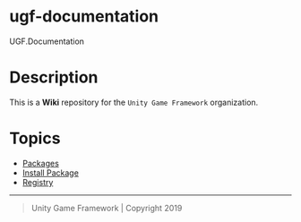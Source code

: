 # ugf-documentation

UGF.Documentation

# Description

This is a **Wiki** repository for the `Unity Game Framework` organization.

# Topics
- [Packages](https://github.com/unity-game-framework/com.ugf.documentation/wiki/Packages)
- [Install Package](https://github.com/unity-game-framework/com.ugf.documentation/wiki/Install-Package)
- [Registry](https://github.com/unity-game-framework/com.ugf.documentation/wiki/Registry)

---
> Unity Game Framework | Copyright 2019
